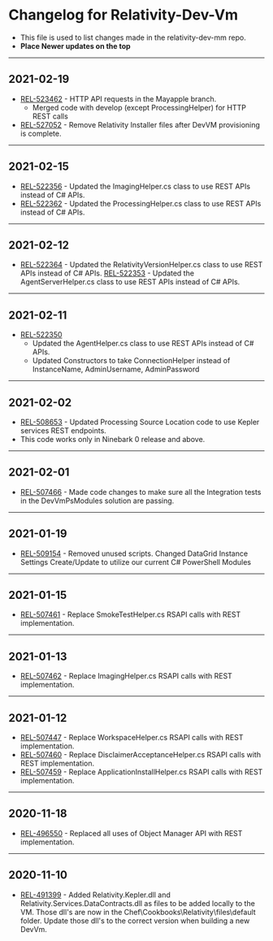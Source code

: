# Changelog for Relativity-Dev-Vm

- This file is used to list changes made in the relativity-dev-mm repo.
- **Place Newer updates on the top**

-------------------------

## 2021-02-19
- [REL-523462](https://jira.kcura.com/browse/REL-523462) - HTTP API requests in the Mayapple branch.
	- Merged code with develop (except ProcessingHelper) for HTTP REST calls
- [REL-527052](https://jira.kcura.com/browse/REL-527052) - Remove Relativity Installer files after DevVM provisioning is complete.

-------------------------

## 2021-02-15
- [REL-522356](https://jira.kcura.com/browse/REL-522356) - Updated the ImagingHelper.cs class to use REST APIs instead of C# APIs.
- [REL-522362](https://jira.kcura.com/browse/REL-522362) - Updated the ProcessingHelper.cs class to use REST APIs instead of C# APIs.

-------------------------

## 2021-02-12
- [REL-522364](https://jira.kcura.com/browse/REL-522364) - Updated the RelativityVersionHelper.cs class to use REST APIs instead of C# APIs.
[REL-522353](https://jira.kcura.com/browse/REL-522353) - Updated the AgentServerHelper.cs class to use REST APIs instead of C# APIs.

-------------------------

## 2021-02-11

- [REL-522350](https://jira.kcura.com/browse/REL-522350)
	- Updated the AgentHelper.cs class to use REST APIs instead of C# APIs.
	- Updated Constructors to take ConnectionHelper instead of InstanceName, AdminUsername, AdminPassword

-------------------------

## 2021-02-02

- [REL-508653](https://jira.kcura.com/browse/REL-508653) - Updated Processing Source Location code to use Kepler services REST endpoints.
- This code works only in Ninebark 0 release and above.

-------------------------

## 2021-02-01

- [REL-507466](https://jira.kcura.com/browse/REL-507466) - Made code changes to make sure all the Integration tests in  the DevVmPsModules solution are passing.

-------------------------

## 2021-01-19

- [REL-509154](https://jira.kcura.com/browse/REL-509154) - Removed unused scripts.  Changed DataGrid Instance Settings Create/Update to utilize our current C# PowerShell Modules

-------------------------

## 2021-01-15

- [REL-507461](https://jira.kcura.com/browse/REL-507461) - Replace SmokeTestHelper.cs RSAPI calls with REST implementation.

-------------------------

## 2021-01-13

- [REL-507462](https://jira.kcura.com/browse/REL-507462) - Replace ImagingHelper.cs RSAPI calls with REST implementation.

-------------------------

## 2021-01-12

- [REL-507447](https://jira.kcura.com/browse/REL-507447) - Replace WorkspaceHelper.cs RSAPI calls with REST implementation.
- [REL-507460](https://jira.kcura.com/browse/REL-507460) - Replace DisclaimerAcceptanceHelper.cs RSAPI calls with REST implementation.
- [REL-507459](https://jira.kcura.com/browse/REL-507459) - Replace ApplicationInstallHelper.cs RSAPI calls with REST implementation.

-------------------------

## 2020-11-18

- [REL-496550](https://jira.kcura.com/browse/REL-496550) - Replaced all uses of Object Manager API with REST implementation.

-------------------------

## 2020-11-10

- [REL-491399](https://jira.kcura.com/browse/REL-491399) - Added Relativity.Kepler.dll and Relativity.Services.DataContracts.dll as files to be added locally to the VM. Those dll's  are now in the Chef\Cookbooks\Relativity\files\default folder. Update those dll's to the correct version when building a new DevVm.
